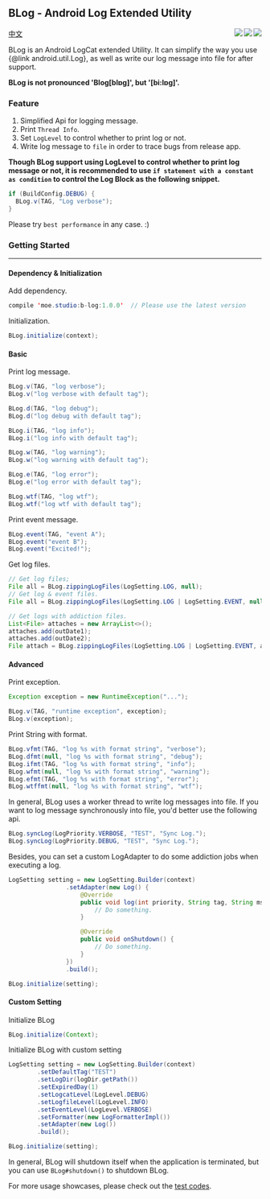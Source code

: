 
## BLog - Android Log Extended Utility
[中文](/README_CN.md)
<img align="right" src="https://img.shields.io/badge/minSdk-9-brightgreen.svg"/>
<img align="right" src="https://api.bintray.com/packages/kaedea/moe-studio/b-log/images/download.svg" href = "https://bintray.com/kaedea/moe-studio/b-log/_latestVersion"/>
<img align="right" src="https://img.shields.io/hexpm/l/plug.svg"/>


BLog is an Android LogCat extended Utility. It can simplify the way you use
{@link android.util.Log}, as well as write our log message into file for after support.

**BLog is not pronounced 'Blog[blɒɡ]', but '[bi:lɒɡ]'.**


### Feature
 1. Simplified Api for logging message.
 2. Print `Thread Info`.
 3. Set `LogLevel` to control whether to print log or not.
 4. Write log message to `file` in order to trace bugs from release app.

**Though BLog support using LogLevel to control whether to print log message or
not, it is recommended to use `if statement with a constant as condition` to
control the Log Block as the following snippet.**

```java
if (BuildConfig.DEBUG) {
  BLog.v(TAG, "Log verbose");
}
```

Please try `best performance` in any case. :)


### Getting Started
---

#### Dependency & Initialization
Add dependency.
```java
compile 'moe.studio:b-log:1.0.0'  // Please use the latest version
```
Initialization.
```java
BLog.initialize(context);
```

#### Basic
Print log message.
```java
BLog.v(TAG, "log verbose");
BLog.v("log verbose with default tag");

BLog.d(TAG, "log debug");
BLog.d("log debug with default tag");

BLog.i(TAG, "log info");
BLog.i("log info with default tag");

BLog.w(TAG, "log warning");
BLog.w("log warning with default tag");

BLog.e(TAG, "log error");
BLog.e("log error with default tag");

BLog.wtf(TAG, "log wtf");
BLog.wtf("log wtf with default tag");
```

Print event message.
```java
BLog.event(TAG, "event A");
BLog.event("event B");
BLog.event("Excited!");
```

Get log files.
```java
// Get log files;
File all = BLog.zippingLogFiles(LogSetting.LOG, null);
// Get log & event files.
File all = BLog.zippingLogFiles(LogSetting.LOG | LogSetting.EVENT, null);

// Get logs with addiction files.
List<File> attaches = new ArrayList<>();
attaches.add(outDate1);
attaches.add(outDate2);
File attach = BLog.zippingLogFiles(LogSetting.LOG | LogSetting.EVENT, attaches);
```

#### Advanced
Print exception.
```java
Exception exception = new RuntimeException("...");

BLog.v(TAG, "runtime exception", exception);
BLog.v(exception);
```

Print String with format.
```java
BLog.vfmt(TAG, "log %s with format string", "verbose");
BLog.dfmt(null, "log %s with format string", "debug");
BLog.ifmt(TAG, "log %s with format string", "info");
BLog.wfmt(null, "log %s with format string", "warning");
BLog.efmt(TAG, "log %s with format string", "error");
BLog.wtffmt(null, "log %s with format string", "wtf");
```

In general, BLog uses a worker thread to write log messages into file. If you want to log message synchronously into file, you'd better use the following api.
```java
BLog.syncLog(LogPriority.VERBOSE, "TEST", "Sync Log.");
BLog.syncLog(LogPriority.DEBUG, "TEST", "Sync Log.");
```

Besides, you can set a custom LogAdapter to do some addiction jobs when executing a log.
```java
LogSetting setting = new LogSetting.Builder(context)
                .setAdapter(new Log() {
                    @Override
                    public void log(int priority, String tag, String msg) {
                        // Do something.
                    }

                    @Override
                    public void onShutdown() {
                        // Do something.
                    }
                })
                .build();

BLog.initialize(setting);
```

#### Custom Setting
Initialize BLog
```java
BLog.initialize(Context);
```

Initialize BLog with custom setting
```java
LogSetting setting = new LogSetting.Builder(context)
        .setDefaultTag("TEST")
        .setLogDir(logDir.getPath())
        .setExpiredDay(1)
        .setLogcatLevel(LogLevel.DEBUG)
        .setLogfileLevel(LogLevel.INFO)
        .setEventLevel(LogLevel.VERBOSE)
        .setFormatter(new LogFormatterImpl())
        .setAdapter(new Log())
        .build();

BLog.initialize(setting);
```

In general, BLog will shutdown itself when the application is terminated, but you can use `BLog#shutdown()` to shutdown BLog.

For more usage showcases, please check out the [test codes](https://github.com/kaedea/b-log/tree/release/bintray/library/src/androidTest/java/moe/studio/log).

